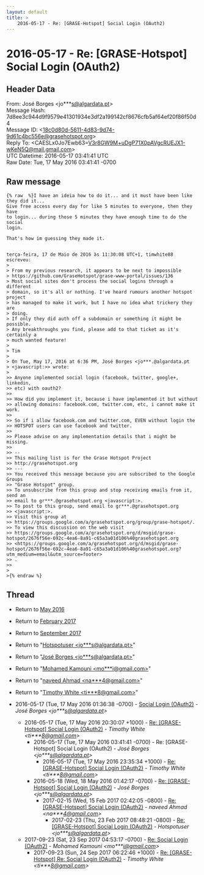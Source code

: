 ```yaml
---
layout: default
title: >
    2016-05-17 - Re: [GRASE-Hotspot] Social Login (OAuth2)
---
```


# 2016-05-17 - Re: [GRASE-Hotspot] Social Login (OAuth2)

## Header Data

From: José Borges \<jo***s@algardata.pt\><br>
Message Hash: 7d8ee3c944d9f9579e41301934e3df2a199142cf8676cfb5af64ef20f86f50d4<br>
Message ID: \<18c0d80d-5611-4d83-9d74-9d61c4bc556e@grasehotspot.org\><br>
Reply To: \<CAESLx0Jo7Ewb63=V3r8GW9M+uDgP71X0pAVgcRUEJX1-wKeN5Q@mail.gmail.com\><br>
UTC Datetime: 2016-05-17 03:41:41 UTC<br>
Raw Date: Tue, 17 May 2016 03:41:41 -0700<br>

## Raw message

```
{% raw  %}I have an ideia how to do it... and it must have been like they did it... 
Give free access every day for like 5 minutes to everyone, then they have 
to login... during those 5 minutes they have enough time to do the social 
login.

That's how im guessing they made it.


terça-feira, 17 de Maio de 2016 às 11:30:08 UTC+1, timwhite88 escreveu:
>
> From my previous research, it appears to be next to impossible 
> https://github.com/GraseHotspot/grase-www-portal/issues/136
> Most social sites don't process the social logins through a different 
> domain, so it's all or nothing. I've heard rumours another hotspot project 
> has managed to make it work, but I have no idea what trickery they are 
> doing.
> If only they did auth off a subdomain or something it might be possible. 
> Any breakthroughs you find, please add to that ticket as it's certainly a 
> much wanted feature!
>
> Tim
>
> On Tue, May 17, 2016 at 6:36 PM, José Borges <jo***.@algardata.pt 
> <javascript:>> wrote:
>
>> Anyone implemented social login (facebook, twitter, google+, linkedin, 
>> etc) with oauth2?
>>
>> How did you implement it, because i have implemented it but without 
>> allowing domains: facebook.com, twitter.com, etc, i cannot make it work.
>>
>> So if i allow facebook.com and twitter.com, EVEN without login the 
>> HOTSPOT users can use facebook and twitter.
>>
>> Please advise on any implementation details that i might be missing.
>>
>> -- 
>> This mailing list is for the Grase Hotspot Project 
>> http://grasehotspot.org
>> --- 
>> You received this message because you are subscribed to the Google Groups 
>> "Grase Hotspot" group.
>> To unsubscribe from this group and stop receiving emails from it, send an 
>> email to gr***.@grasehotspot.org <javascript:>.
>> To post to this group, send email to gr***.@grasehotspot.org 
>> <javascript:>.
>> Visit this group at 
>> https://groups.google.com/a/grasehotspot.org/group/grase-hotspot/.
>> To view this discussion on the web visit 
>> https://groups.google.com/a/grasehotspot.org/d/msgid/grase-hotspot/2676f56e-692c-4ea6-8a91-c65a3a01d106%40grasehotspot.org 
>> <https://groups.google.com/a/grasehotspot.org/d/msgid/grase-hotspot/2676f56e-692c-4ea6-8a91-c65a3a01d106%40grasehotspot.org?utm_medium=email&utm_source=footer>
>> .
>>
>
>{% endraw %}
```

## Thread

+ Return to [May 2016](/archive/2016/05)
+ Return to [February 2017](/archive/2017/02)
+ Return to [September 2017](/archive/2017/09)

+ Return to "[Hotspotuser <jo***s<span>@</span>algardata.pt>](/authors/jo___s_at_algardata_pt)"
+ Return to "[José Borges <jo***s<span>@</span>algardata.pt>](/authors/jo___s_at_algardata_pt)"
+ Return to "[Mohamed Kamouni <mo***i<span>@</span>gmail.com>](/authors/mo___i_at_gmail_com)"
+ Return to "[naveed Ahmad <na***4<span>@</span>gmail.com>](/authors/na___4_at_gmail_com)"
+ Return to "[Timothy White <ti***8<span>@</span>gmail.com>](/authors/ti___8_at_gmail_com)"

+ 2016-05-17 (Tue, 17 May 2016 01:36:38 -0700) - [Social Login (OAuth2)](/archive/2016/05/bb4f547673f1821af3666ab4415bdac7beb5571d34f804653192c5579c8420a3) - _José Borges \<jo***s@algardata.pt\>_
  + 2016-05-17 (Tue, 17 May 2016 20:30:07 +1000) - [Re: [GRASE-Hotspot] Social Login (OAuth2)](/archive/2016/05/b09ece4a750557e717b80009fb0a55884edc2220fae379867a5e285e7ef5cc22) - _Timothy White \<ti***8@gmail.com\>_
    + 2016-05-17 (Tue, 17 May 2016 03:41:41 -0700) - Re: [GRASE-Hotspot] Social Login (OAuth2) - _José Borges \<jo***s@algardata.pt\>_
      + 2016-05-17 (Tue, 17 May 2016 23:35:34 +1000) - [Re: [GRASE-Hotspot] Social Login (OAuth2)](/archive/2016/05/3c8db7a76a60caeefec62d94bbf38a88a3c930eba01cd627439837718495635e) - _Timothy White \<ti***8@gmail.com\>_
    + 2016-05-18 (Wed, 18 May 2016 01:42:17 -0700) - [Re: [GRASE-Hotspot] Social Login (OAuth2)](/archive/2016/05/ca8adc8cf0acedfa6e492f53e98e0f73c7c3ab937176a862c425ed5513598b56) - _José Borges \<jo***s@algardata.pt\>_
      + 2017-02-15 (Wed, 15 Feb 2017 02:42:05 -0800) - [Re: [GRASE-Hotspot] Social Login (OAuth2)](/archive/2017/02/ce3b92b7117f6dbfcd249add2fd16f2bab268602bdd1d1a854ebc200fc913fb8) - _naveed Ahmad \<na***4@gmail.com\>_
        + 2017-02-23 (Thu, 23 Feb 2017 08:48:21 -0800) - [Re: [GRASE-Hotspot] Social Login (OAuth2)](/archive/2017/02/060a7c2318882f780ad651492accb9831328406df6bd775179a4734169eaf16f) - _Hotspotuser \<jo***s@algardata.pt\>_
  + 2017-09-23 (Sat, 23 Sep 2017 04:53:17 -0700) - [Re: Social Login (OAuth2)](/archive/2017/09/23050a3aee4d5a4103b2f4c0ab291c9162d0d281f6c4bd13b2beaacf3cb93665) - _Mohamed Kamouni \<mo***i@gmail.com\>_
    + 2017-09-23 (Sun, 24 Sep 2017 06:22:46 +1000) - [Re: [GRASE-Hotspot] Re: Social Login (OAuth2)](/archive/2017/09/73e493c90e933170fd4dc31322c6c297e490646305a0a59bfcb6edf593dbf254) - _Timothy White \<ti***8@gmail.com\>_

